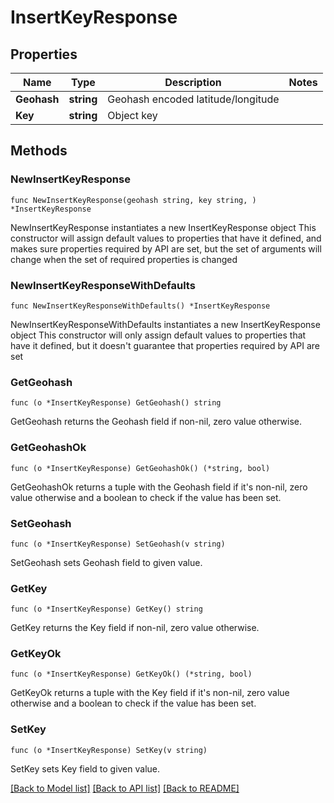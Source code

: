 # InsertKeyResponse

## Properties

Name | Type | Description | Notes
------------ | ------------- | ------------- | -------------
**Geohash** | **string** | Geohash encoded latitude/longitude | 
**Key** | **string** | Object key | 

## Methods

### NewInsertKeyResponse

`func NewInsertKeyResponse(geohash string, key string, ) *InsertKeyResponse`

NewInsertKeyResponse instantiates a new InsertKeyResponse object
This constructor will assign default values to properties that have it defined,
and makes sure properties required by API are set, but the set of arguments
will change when the set of required properties is changed

### NewInsertKeyResponseWithDefaults

`func NewInsertKeyResponseWithDefaults() *InsertKeyResponse`

NewInsertKeyResponseWithDefaults instantiates a new InsertKeyResponse object
This constructor will only assign default values to properties that have it defined,
but it doesn't guarantee that properties required by API are set

### GetGeohash

`func (o *InsertKeyResponse) GetGeohash() string`

GetGeohash returns the Geohash field if non-nil, zero value otherwise.

### GetGeohashOk

`func (o *InsertKeyResponse) GetGeohashOk() (*string, bool)`

GetGeohashOk returns a tuple with the Geohash field if it's non-nil, zero value otherwise
and a boolean to check if the value has been set.

### SetGeohash

`func (o *InsertKeyResponse) SetGeohash(v string)`

SetGeohash sets Geohash field to given value.


### GetKey

`func (o *InsertKeyResponse) GetKey() string`

GetKey returns the Key field if non-nil, zero value otherwise.

### GetKeyOk

`func (o *InsertKeyResponse) GetKeyOk() (*string, bool)`

GetKeyOk returns a tuple with the Key field if it's non-nil, zero value otherwise
and a boolean to check if the value has been set.

### SetKey

`func (o *InsertKeyResponse) SetKey(v string)`

SetKey sets Key field to given value.



[[Back to Model list]](../README.md#documentation-for-models) [[Back to API list]](../README.md#documentation-for-api-endpoints) [[Back to README]](../README.md)


